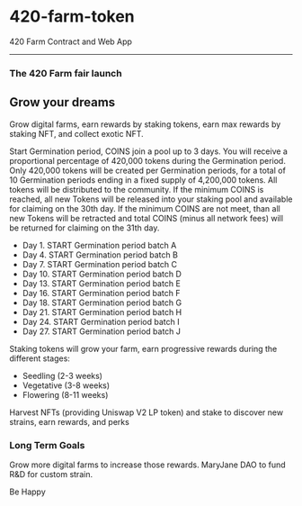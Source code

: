 # 420-farm-token

420 Farm Contract and Web App

---

### The 420 Farm fair launch

## Grow your dreams

Grow digital farms, earn rewards by staking tokens, earn max rewards by staking NFT, and collect exotic NFT.

Start Germination period, COINS join a pool up to 3 days.  You will receive a proportional percentage of 420,000 tokens during the Germination period.  Only 420,000 tokens will be created per Germination periods, for a total of 10 Germination periods ending in a fixed supply of 4,200,000 tokens.  All tokens will be distributed to the community.  If the minimum COINS is reached, all new Tokens will be released into your staking pool and available for claiming on the 30th day. If the minimum COINS are not meet, than all new Tokens will be retracted and total COINS (minus all network fees) will be returned for claiming on the 31th day.

- Day 1.  START Germination period batch A 
- Day 4.  START Germination period batch B
- Day 7.  START Germination period batch C
- Day 10. START Germination period batch D
- Day 13. START Germination period batch E
- Day 16. START Germination period batch F
- Day 18. START Germination period batch G
- Day 21. START Germination period batch H
- Day 24. START Germination period batch I
- Day 27. START Germination period batch J

Staking tokens will grow your farm, earn progressive rewards during the different
stages:

- Seedling (2-3 weeks)
- Vegetative (3-8 weeks)
- Flowering (8-11 weeks)

Harvest NFTs (providing Uniswap V2 LP token) and stake to discover new strains, earn rewards, and perks

### Long Term Goals
Grow more digital farms to increase those rewards.
MaryJane DAO to fund R&D for custom strain.

Be Happy
